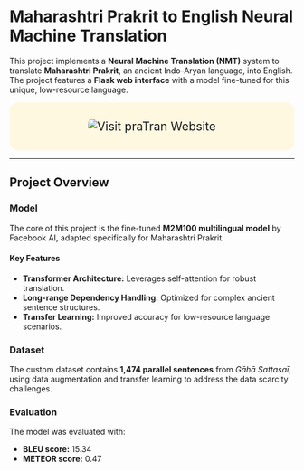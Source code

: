 # Maharashtri Prakrit to English Neural Machine Translation

This project implements a **Neural Machine Translation (NMT)** system to translate **Maharashtri Prakrit**, an ancient Indo-Aryan language, into English. The project features a **Flask web interface** with a model fine-tuned for this unique, low-resource language.

<div align="center" style="padding: 20px; background-color: #FFF8E1; border-radius: 15px;">

<a href="https://huggingface.co/spaces/sarch7040/praTran" target="_blank" style="text-decoration: none;">
    <img src="https://img.shields.io/badge/praTran-Explore%20Translation%20Model%20🌐-FF9933?style=for-the-badge&logo=Hugging%20Face&logoColor=white&labelColor=FF9933" alt="Visit praTran Website" style="border-radius: 50px; font-size: 1.5em; padding: 10px 20px;">
</a>

</div>

---

## Project Overview

### Model
The core of this project is the fine-tuned **M2M100 multilingual model** by Facebook AI, adapted specifically for Maharashtri Prakrit.

#### Key Features
- **Transformer Architecture:** Leverages self-attention for robust translation.
- **Long-range Dependency Handling:** Optimized for complex ancient sentence structures.
- **Transfer Learning:** Improved accuracy for low-resource language scenarios.

### Dataset
The custom dataset contains **1,474 parallel sentences** from *Gāhā Sattasaī*, using data augmentation and transfer learning to address the data scarcity challenges.

### Evaluation
The model was evaluated with:
- **BLEU score:** 15.34
- **METEOR score:** 0.47
